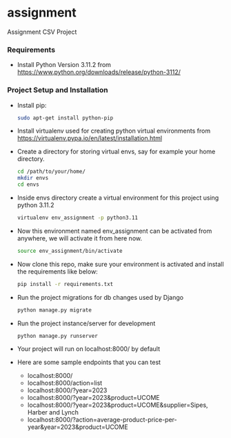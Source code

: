 # assignment
Assignment CSV Project

### Requirements

- Install Python Version 3.11.2 from https://www.python.org/downloads/release/python-3112/

### Project Setup and Installation


- Install pip:
  ```bash
  sudo apt-get install python-pip
  ```
- Install virtualenv used for creating python virtual environments from https://virtualenv.pypa.io/en/latest/installation.html
- Create a directory for storing virtual envs, say for example your home directory. 

  ```bash
  cd /path/to/your/home/
  mkdir envs
  cd envs
  ```
- Inside envs directory create a virtual environment for this project using python 3.11.2
  ```bash
  virtualenv env_assignment -p python3.11
  ```
- Now this environment named env_assignment can be activated from anywhere, we will activate it from here now.
  ```bash
  source env_assignment/bin/activate
  ```
- Now clone this repo, make sure your environment is activated and install the requirements like below:

  ```bash
  pip install -r requirements.txt
  ```
- Run the project migrations for db changes used by Django
  
  ```bash
  python manage.py migrate
  ```
- Run the project instance/server for development

  ```bash
  python manage.py runserver
  ```
 
- Your project will run on localhost:8000/ by default
- Here are some sample endpoints that you can test

  - localhost:8000/
  - localhost:8000/action=list
  - localhost:8000/?year=2023
  - localhost:8000/?year=2023&product=UCOME
  - localhost:8000/?year=2023&product=UCOME&supplier=Sipes, Harber and Lynch
  - localhost:8000/?action=average-product-price-per-year&year=2023&product=UCOME

